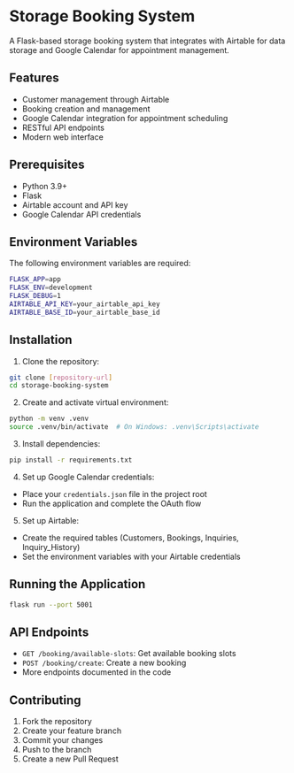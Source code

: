 # Storage Booking System

A Flask-based storage booking system that integrates with Airtable for data storage and Google Calendar for appointment management.

## Features

- Customer management through Airtable
- Booking creation and management
- Google Calendar integration for appointment scheduling
- RESTful API endpoints
- Modern web interface

## Prerequisites

- Python 3.9+
- Flask
- Airtable account and API key
- Google Calendar API credentials

## Environment Variables

The following environment variables are required:

```bash
FLASK_APP=app
FLASK_ENV=development
FLASK_DEBUG=1
AIRTABLE_API_KEY=your_airtable_api_key
AIRTABLE_BASE_ID=your_airtable_base_id
```

## Installation

1. Clone the repository:
```bash
git clone [repository-url]
cd storage-booking-system
```

2. Create and activate virtual environment:
```bash
python -m venv .venv
source .venv/bin/activate  # On Windows: .venv\Scripts\activate
```

3. Install dependencies:
```bash
pip install -r requirements.txt
```

4. Set up Google Calendar credentials:
- Place your `credentials.json` file in the project root
- Run the application and complete the OAuth flow

5. Set up Airtable:
- Create the required tables (Customers, Bookings, Inquiries, Inquiry_History)
- Set the environment variables with your Airtable credentials

## Running the Application

```bash
flask run --port 5001
```

## API Endpoints

- `GET /booking/available-slots`: Get available booking slots
- `POST /booking/create`: Create a new booking
- More endpoints documented in the code

## Contributing

1. Fork the repository
2. Create your feature branch
3. Commit your changes
4. Push to the branch
5. Create a new Pull Request 